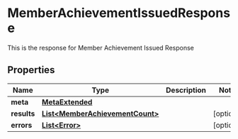 

# MemberAchievementIssuedResponse

This is the response for Member Achievement Issued Response

## Properties

Name | Type | Description | Notes
------------ | ------------- | ------------- | -------------
**meta** | [**MetaExtended**](MetaExtended.md) |  | 
**results** | [**List&lt;MemberAchievementCount&gt;**](MemberAchievementCount.md) |  |  [optional]
**errors** | [**List&lt;Error&gt;**](Error.md) |  |  [optional]



